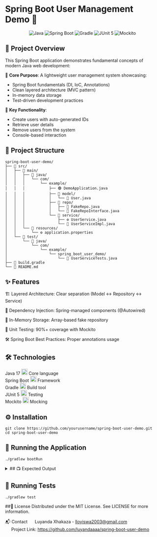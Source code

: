 # Spring Boot User Management Demo 🚀

<div align="center">
  <img src="https://img.shields.io/badge/java-%23ED8B00.svg?style=for-the-badge&logo=openjdk&logoColor=white" alt="Java">
  <img src="https://img.shields.io/badge/Spring_Boot-6DB33F?style=for-the-badge&logo=spring-boot&logoColor=white" alt="Spring Boot">
  <img src="https://img.shields.io/badge/Gradle-02303A?style=for-the-badge&logo=gradle&logoColor=white" alt="Gradle">
  <img src="https://img.shields.io/badge/JUnit5-25A162?style=for-the-badge&logo=junit5&logoColor=white" alt="JUnit 5">
  <img src="https://img.shields.io/badge/Mockito-78CFF5?style=for-the-badge" alt="Mockito">
</div>

## 📌 Project Overview

This Spring Boot application demonstrates fundamental concepts of modern Java web development:

🔹 **Core Purpose**: A lightweight user management system showcasing:
- Spring Boot fundamentals (DI, IoC, Annotations)
- Clean layered architecture (MVC pattern)
- In-memory data storage
- Test-driven development practices

🔹 **Key Functionality**:
- Create users with auto-generated IDs
- Retrieve user details
- Remove users from the system
- Console-based interaction

## 📁 Project Structure

```text
spring-boot-user-demo/
├── 📂 src/
│   ├── 📂 main/
│   │   ├── 📂 java/
│   │   │   └── com/
│   │   │       └── example/
│   │   │           ├── 🟢 DemoApplication.java         
│   │   │           ├── 📂 model/
│   │   │           │   └── 🧑 User.java               
│   │   │           ├── 📂 repo/
│   │   │           │   ├── 💾 FakeRepo.java           
│   │   │           │   └── 📜 FakeRepoInterface.java  
│   │   │           └── 📂 service/
│   │   │               ├── ⚙️ UserService.java        
│   │   │               └── 🔧 UserServiceImpl.java    
│   │   └── 📂 resources/
│   │       └── ⚙️ application.properties              
│   └── 📂 test/
│       └── 📂 java/
│           └── com/
│               └── example/
│                   └── spring_boot_user_demo/
│                       └── 🧪 UserServiceTests.java   
├── 📜 build.gradle                                   
└── 📖 README.md                                     
```

## ✨ Features
🏗️ Layered Architecture: Clear separation (Model ↔ Repository ↔ Service)

💉 Dependency Injection: Spring-managed components (@Autowired)

🧠 In-Memory Storage: Array-based fake repository

🧪 Unit Testing: 90%+ coverage with Mockito

🛠️ Spring Boot Best Practices: Proper annotations usage

## 🛠️ Technologies
Java 17	<img src="https://cdn.jsdelivr.net/gh/devicons/devicon/icons/java/java-original.svg" width="20">	Core language <br />
Spring Boot	<img src="https://cdn.jsdelivr.net/gh/devicons/devicon/icons/spring/spring-original.svg" width="20">	Framework <br />
Gradle	<img src="https://cdn.jsdelivr.net/gh/devicons/devicon/icons/gradle/gradle-plain.svg" width="20">	Build tool <br />
JUnit 5	<img src="https://junit.org/junit5/assets/img/junit5-logo.png" width="20">	Testing <br />
Mockito	<img src="https://site.mockito.org/favicon.ico" width="20">	Mocking <br />

## ⚙️ Installation
```text
git clone https://github.com/yourusername/spring-boot-user-demo.git
cd spring-boot-user-demo
```

## 🏃 Running the Application
```text
./gradlew bootRun
```

<details> <summary> ## 📺 Expected Output</summary>
```text
🟢 User 'John' added with ID: 1
👋 Hello John Doe
❌ User 'John' removed
</details>

## 🧪 Running Tests
```text
./gradlew test
```

##📜 License
Distributed under the MIT License. See LICENSE for more information.

📬 Contact
<img src="https://cdn-icons-png.flaticon.com/512/561/561127.png" width="16"> Luyanda Xhakaza - lloyiswa2003@gmail.com <br />
<img src="https://cdn-icons-png.flaticon.com/512/733/733609.png" width="16"> Project Link: https://github.com/luyandaaaa/spring-boot-user-demo
